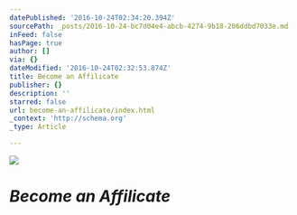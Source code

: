 ```yaml
---
datePublished: '2016-10-24T02:34:20.394Z'
sourcePath: _posts/2016-10-24-bc7d04e4-abcb-4274-9b18-206ddbd7033e.md
inFeed: false
hasPage: true
author: []
via: {}
dateModified: '2016-10-24T02:32:53.874Z'
title: Become an Affilicate
publisher: {}
description: ''
starred: false
url: become-an-affilicate/index.html
_context: 'http://schema.org'
_type: Article

---
```

![](https://imgflo.herokuapp.com/graph/2b2431f8e7ba7b0/08d85078f65b7cbaf3e4f8e8d5bf240c/croprotate.jpg?cropheight=3672&cropwidth=6562&degrees=0&input=https%3A%2F%2Fthe-grid-user-content.s3-us-west-2.amazonaws.com%2Fdc6256a1-e8af-4aa3-9291-61e3e37fc3b9.jpg&x=0&y=0)

# _**Become an Affilicate**_
